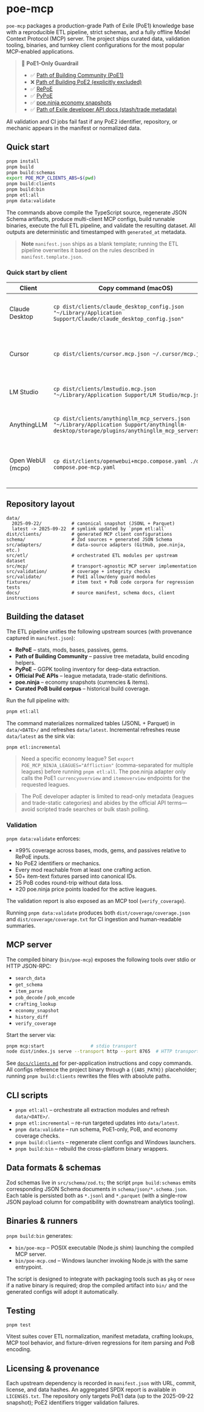 # poe-mcp

`poe-mcp` packages a production-grade Path of Exile (PoE1) knowledge base with a reproducible ETL pipeline, strict schemas, and a fully offline Model Context Protocol (MCP) server. The project ships curated data, validation tooling, binaries, and turnkey client configurations for the most popular MCP-enabled applications.

> 🚫 **PoE1-Only Guardrail**
> - ✅ [Path of Building Community (PoE1)](https://github.com/PathOfBuildingCommunity/PathOfBuilding)
> - ❌ [Path of Building PoE2 (explicitly excluded)](https://github.com/PathOfBuildingCommunity/PathOfBuilding-PoE2)
> - ✅ [RePoE](https://github.com/brather1ng/RePoE)
> - ✅ [PyPoE](https://github.com/OmegaK2/PyPoE)
> - ✅ [poe.ninja economy snapshots](https://poe.ninja/)
> - ✅ [Path of Exile developer API docs (stash/trade metadata)](https://www.pathofexile.com/developer/docs/api)

All validation and CI jobs fail fast if any PoE2 identifier, repository, or mechanic appears in the manifest or normalized data.

## Quick start

```bash
pnpm install
pnpm build
pnpm build:schemas
export POE_MCP_CLIENTS_ABS=$(pwd)
pnpm build:clients
pnpm build:bin
pnpm etl:all
pnpm data:validate
```

The commands above compile the TypeScript source, regenerate JSON Schema artifacts, produce multi-client MCP configs, build runnable binaries, execute the full ETL pipeline, and validate the resulting dataset. All outputs are deterministic and timestamped with `generated_at` metadata.

> **Note**
> `manifest.json` ships as a blank template; running the ETL pipeline overwrites it based on the rules described in `manifest.template.json`.

### Quick start by client

| Client | Copy command (macOS) | Config path | First call |
| --- | --- | --- | --- |
| Claude Desktop | `cp dist/clients/claude_desktop_config.json "~/Library/Application Support/Claude/claude_desktop_config.json"` | `~/Library/Application Support/Claude/claude_desktop_config.json` | Ask Claude to run `verify_coverage` from the MCP panel. |
| Cursor | `cp dist/clients/cursor.mcp.json ~/.cursor/mcp.json` | `~/.cursor/mcp.json` | Command palette → `poe-mcp: search_data BaseItem Amulet`. |
| LM Studio | `cp dist/clients/lmstudio.mcp.json "~/Library/Application Support/LM Studio/mcp.json"` | `~/Library/Application Support/LM Studio/mcp.json` | Tools → MCP → `search_data` on `Gem` for “Support”. |
| AnythingLLM | `cp dist/clients/anythingllm_mcp_servers.json "~/Library/Application Support/anythingllm-desktop/storage/plugins/anythingllm_mcp_servers.json"` | `~/Library/Application Support/anythingllm-desktop/storage/plugins/anythingllm_mcp_servers.json` | Agents → MCP connectors → click **Test** on `poe-mcp`. |
| Open WebUI (mcpo) | `cp dist/clients/openwebui+mcpo.compose.yaml ./docker-compose.poe-mcp.yaml` | `./docker-compose.poe-mcp.yaml` | In-chat command `/tool verify_coverage` once the compose stack is running. |

## Repository layout

```
data/
  2025-09-22/           # canonical snapshot (JSONL + Parquet)
  latest -> 2025-09-22  # symlink updated by `pnpm etl:all`
dist/clients/           # generated MCP client configurations
schema/                 # Zod sources + generated JSON Schema
src/adapters/           # data-source adapters (GitHub, poe.ninja, etc.)
src/etl/                # orchestrated ETL modules per upstream dataset
src/mcp/                # transport-agnostic MCP server implementation
src/validation/         # coverage + integrity checks
src/validate/           # PoE1 allow/deny guard modules
fixtures/               # item text + PoB code corpora for regression tests
docs/                   # source manifest, schema docs, client instructions
```

## Building the dataset

The ETL pipeline unifies the following upstream sources (with provenance captured in `manifest.json`):

- **RePoE** – stats, mods, bases, passives, gems.
- **Path of Building Community** – passive tree metadata, build encoding helpers.
- **PyPoE** – GGPK tooling inventory for deep-data extraction.
- **Official PoE APIs** – league metadata, trade-static definitions.
- **poe.ninja** – economy snapshots (currencies & items).
- **Curated PoB build corpus** – historical build coverage.

Run the full pipeline with:

```bash
pnpm etl:all
```

The command materializes normalized tables (JSONL + Parquet) in `data/<DATE>/` and refreshes `data/latest`. Incremental refreshes reuse `data/latest` as the sink via:

```bash
pnpm etl:incremental
```

> Need a specific economy league? Set `export POE_MCP_NINJA_LEAGUES="Affliction"` (comma-separated for multiple leagues) before running `pnpm etl:all`. The poe.ninja adapter only calls the PoE1 `currencyoverview` and `itemoverview` endpoints for the requested leagues.

> The PoE developer adapter is limited to read-only metadata (leagues and trade-static categories) and abides by the official API terms—avoid scripted trade searches or bulk stash polling.

### Validation

`pnpm data:validate` enforces:

- ≥99% coverage across bases, mods, gems, and passives relative to RePoE inputs.
- No PoE2 identifiers or mechanics.
- Every mod reachable from at least one crafting action.
- 50+ item-text fixtures parsed into canonical IDs.
- 25 PoB codes round-trip without data loss.
- ≥20 poe.ninja price points loaded for the active leagues.

The validation report is also exposed as an MCP tool (`verify_coverage`).

Running `pnpm data:validate` produces both `dist/coverage/coverage.json` and `dist/coverage/coverage.txt` for CI ingestion and human-readable summaries.

## MCP server

The compiled binary (`bin/poe-mcp`) exposes the following tools over stdio or HTTP JSON-RPC:

- `search_data`
- `get_schema`
- `item_parse`
- `pob_decode` / `pob_encode`
- `crafting_lookup`
- `economy_snapshot`
- `history_diff`
- `verify_coverage`

Start the server via:

```bash
pnpm mcp:start                 # stdio transport
node dist/index.js serve --transport http --port 8765  # HTTP transport
```

See [`docs/clients.md`](docs/clients.md) for per-application instructions and copy commands. All configs reference the project binary through a `{{ABS_PATH}}` placeholder; running `pnpm build:clients` rewrites the files with absolute paths.

## CLI scripts

- `pnpm etl:all` – orchestrate all extraction modules and refresh `data/<DATE>/`.
- `pnpm etl:incremental` – re-run targeted updates into `data/latest`.
- `pnpm data:validate` – run schema, PoE1-only, PoB, and economy coverage checks.
- `pnpm build:clients` – regenerate client configs and Windows launchers.
- `pnpm build:bin` – rebuild the cross-platform binary wrappers.

## Data formats & schemas

Zod schemas live in `src/schema/zod.ts`; the script `pnpm build:schemas` emits corresponding JSON Schema documents in `schema/json/*.schema.json`. Each table is persisted both as `*.jsonl` and `*.parquet` (with a single-row JSON payload column for compatibility with downstream analytics tooling).

## Binaries & runners

`pnpm build:bin` generates:

- `bin/poe-mcp` – POSIX executable (Node.js shim) launching the compiled MCP server.
- `bin/poe-mcp.cmd` – Windows launcher invoking Node.js with the same entrypoint.

The script is designed to integrate with packaging tools such as `pkg` or `nexe` if a native binary is required; drop the compiled artifact into `bin/` and the generated configs will adopt it automatically.

## Testing

```bash
pnpm test
```

Vitest suites cover ETL normalization, manifest metadata, crafting lookups, MCP tool behavior, and fixture-driven regressions for item parsing and PoB encoding.

## Licensing & provenance

Each upstream dependency is recorded in `manifest.json` with URL, commit, license, and data hashes. An aggregated SPDX report is available in `LICENSES.txt`. The repository only targets PoE1 data (up to the 2025-09-22 snapshot); PoE2 identifiers trigger validation failures.
